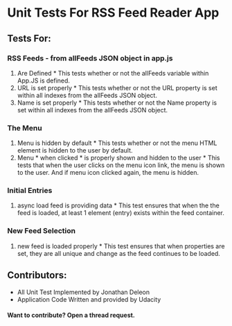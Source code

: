 # Unit Tests For RSS Feed Reader App

## Tests For:
### RSS Feeds - from allFeeds JSON object in app.js
  1. Are Defined
    * This tests whether or not the allFeeds variable within App.JS is defined.
  2. URL is set properly
    * This tests whether or not the URL property is set within all indexes from the allFeeds JSON object.
  3. Name is set properly
    * This tests whether or not the Name property is set within all indexes from the allFeeds JSON object.


### The Menu
  1. Menu is hidden by default
    * This tests whether or not the menu HTML element is hidden to the user by default.
  2. Menu * when clicked * is properly shown and hidden to the user
    * This tests that when the user clicks on the menu icon link, the menu is shown to the user. And if menu icon clicked again, the menu is hidden.


### Initial Entries
  1. async load feed is providing data
    * This test ensures that when the the feed is loaded, at least 1 element (entry) exists within the feed container.


### New Feed Selection
  1. new feed is loaded properly
    * This test ensures that when properties are set, they are all unique and change as the feed continues to be loaded.


## Contributors:

  * All Unit Test Implemented by Jonathan Deleon
  * Application Code Written and provided by Udacity

#### Want to contribute? Open a thread request.
